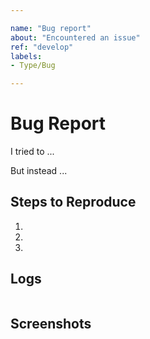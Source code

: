 ```yaml
---

name: "Bug report"
about: "Encountered an issue"
ref: "develop"
labels:
- Type/Bug

---
```


# Bug Report

I tried to ...

But instead ...

## Steps to Reproduce
1. 
2. 
3. 

## Logs
```

```

## Screenshots
